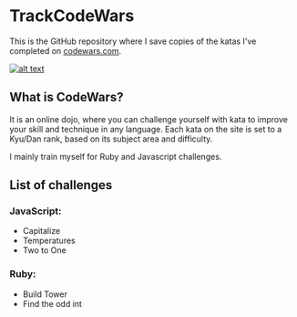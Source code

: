 # TrackCodeWars

This is the GitHub repository where I save copies of the katas I've completed on [codewars.com](www.codewars.com).

[![alt text](https://www.codewars.com/users/camilleregnault/badges/large "My CodeWar Profile")](https://www.codewars.com/users/camilleregnault)

## What is CodeWars?

It is an online dojo, where you can challenge yourself with kata to improve your skill and technique in any language.
Each kata on the site is set to a Kyu/Dan rank, based on its subject area and difficulty.

I mainly train myself for Ruby and Javascript challenges.

## List of challenges

### JavaScript:

- Capitalize
- Temperatures
- Two to One

### Ruby:

- Build Tower
- Find the odd int
